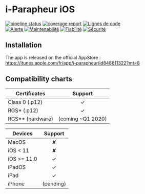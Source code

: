 i-Parapheur iOS
===============

[![pipeline status](https://gitlab.libriciel.fr/i-parapheur/iParapheur-iOS/badges/develop/pipeline.svg)](https://gitlab.libriciel.fr/i-parapheur/iParapheur-iOS/commits/develop) [![coverage report](https://gitlab.libriciel.fr/i-parapheur/iParapheur-iOS/badges/develop/coverage.svg)](https://gitlab.libriciel.fr/i-parapheur/iParapheur-iOS/commits/develop) [![Lignes de code](https://sonarqube.libriciel.fr/api/project_badges/measure?project=iParapheur-iOS&metric=ncloc)](https://sonarqube.libriciel.fr/dashboard?id=iParapheur-iOS)  
[![Alerte](https://sonarqube.libriciel.fr/api/project_badges/measure?project=iParapheur-iOS&metric=alert_status)](https://sonarqube.libriciel.fr/dashboard?id=iParapheur-iOS) [![Maintenabilité](https://sonarqube.libriciel.fr/api/project_badges/measure?project=iParapheur-iOS&metric=sqale_rating)](https://sonarqube.libriciel.fr/dashboard?id=iParapheur-iOS) [![Fiabilité](https://sonarqube.libriciel.fr/api/project_badges/measure?project=iParapheur-iOS&metric=reliability_rating)](https://sonarqube.libriciel.fr/dashboard?id=iParapheur-iOS) [![Sécurité](https://sonarqube.libriciel.fr/api/project_badges/measure?project=iParapheur-iOS&metric=security_rating)](https://sonarqube.libriciel.fr/dashboard?id=iParapheur-iOS)


## Installation

The app is released on the official AppStore :  
https://itunes.apple.com/fr/app/i-parapheur/id848611322?mt=8


## Compatibility charts

|   Certificates    |      Support        |
| ----------------- |:-------------------:|
| Class 0 (.p12)    |         ✓           |
| RGS* (.p12)       |         ✓           |
| RGS** (hardware)  |  (coming ~Q1 2020)  |


|     Devices        |  Support  |
| ------------------ |:---------:|
| MacOS              |     ✘     |
| iOS < 11           |     ✘     |
| iOS >= 11.0        |     ✓     |
| iPadOS             |     ✓     |
| iPad               |     ✓     |
| iPhone             | (pending) |
